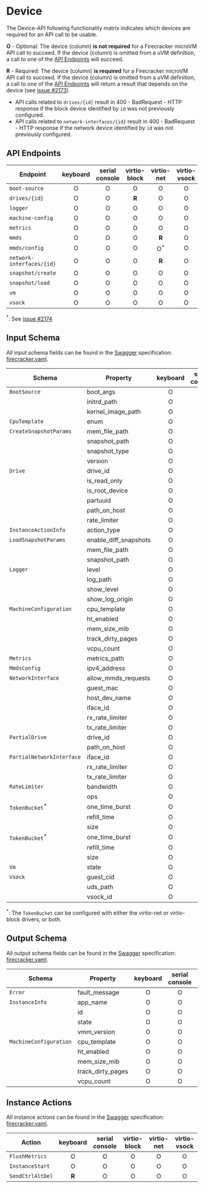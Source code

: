 # Device

The Device-API following functionality matrix indicates which devices are
required for an API call to be usable.

**O** - Optional: The device (column) **is not required** for a Firecracker
microVM API call to succeed. If the device (column) is omitted from a uVM
definition, a call to one of the [API Endpoints](#api-endpoints) will succeed.

**R** - Required: The device (column) **is required** for a Firecracker microVM
API call to succeed. If the device (column) is omitted from a uVM definition,
a call to one of the [API Endpoints](#api-endpoints) will return a result that
depends on the device (see [issue #2173](https://github.com/firecracker-microvm/firecracker/issues/2173)).

- API calls related to `drives/{id}` result in 400 - BadRequest - HTTP response
  if the block device identified by `id` was not previously configured.
- API calls related to `network-interfaces/{id}` result in 400 - BadRequest -
  HTTP response if the network device identified by `id` was not previously
  configured.

## API Endpoints

| Endpoint                  | keyboard | serial console | virtio-block |   virtio-net   | virtio-vsock |
| ------------------------- | :------: | :------------: | :----------: | :------------: | :----------: |
| `boot-source`             |    O     |       O        |      O       |       O        |      O       |
| `drives/{id}`             |    O     |       O        |    **R**     |       O        |      O       |
| `logger`                  |    O     |       O        |      O       |       O        |      O       |
| `machine-config`          |    O     |       O        |      O       |       O        |      O       |
| `metrics`                 |    O     |       O        |      O       |       O        |      O       |
| `mmds`                    |    O     |       O        |      O       |     **R**      |      O       |
| `mmds/config`             |    O     |       O        |      O       | O<sup>*</sup> |      O       |
| `network-interfaces/{id}` |    O     |       O        |      O       |     **R**      |      O       |
| `snapshot/create`         |    O     |       O        |      O       |       O        |      O       |
| `snapshot/load`           |    O     |       O        |      O       |       O        |      O       |
| `vm`                      |    O     |       O        |      O       |       O        |      O       |
| `vsock`                   |    O     |       O        |      O       |       O        |      O       |

<sup>*</sup>: See [issue #2174](https://github.com/firecracker-microvm/firecracker/issues/2174)

## Input Schema

All input schema fields can be found in the [Swagger](https://swagger.io)
specification: [firecracker.yaml](./../src/api_server/swagger/firecracker.yaml).

| Schema                     | Property              | keyboard | serial console | virtio-block | virtio-net | virtio-vsock |
| -------------------------- | --------------------- | :------: | :------------: | :----------: | :--------: | :----------: |
| `BootSource`               | boot_args             |    O     |       O        |      O       |     O      |      O       |
|                            | initrd_path           |    O     |       O        |      O       |     O      |      O       |
|                            | kernel_image_path     |    O     |       O        |      O       |     O      |      O       |
| `CpuTemplate`              | enum                  |    O     |       O        |      O       |     O      |      O       |
| `CreateSnapshotParams`     | mem_file_path         |    O     |       O        |      O       |     O      |      O       |
|                            | snapshot_path         |    O     |       O        |      O       |     O      |      O       |
|                            | snapshot_type         |    O     |       O        |      O       |     O      |      O       |
|                            | version               |    O     |       O        |      O       |     O      |      O       |
| `Drive`                    | drive_id              |    O     |       O        |    **R**     |     O      |      O       |
|                            | is_read_only          |    O     |       O        |    **R**     |     O      |      O       |
|                            | is_root_device        |    O     |       O        |    **R**     |     O      |      O       |
|                            | partuuid              |    O     |       O        |    **R**     |     O      |      O       |
|                            | path_on_host          |    O     |       O        |    **R**     |     O      |      O       |
|                            | rate_limiter          |    O     |       O        |    **R**     |     O      |      O       |
| `InstanceActionInfo`       | action_type           |    O     |       O        |      O       |     O      |      O       |
| `LoadSnapshotParams`       | enable_diff_snapshots |    O     |       O        |      O       |     O      |      O       |
|                            | mem_file_path         |    O     |       O        |      O       |     O      |      O       |
|                            | snapshot_path         |    O     |       O        |      O       |     O      |      O       |
| `Logger`                   | level                 |    O     |       O        |      O       |     O      |      O       |
|                            | log_path              |    O     |       O        |      O       |     O      |      O       |
|                            | show_level            |    O     |       O        |      O       |     O      |      O       |
|                            | show_log_origin       |    O     |       O        |      O       |     O      |      O       |
| `MachineConfiguration`     | cpu_template          |    O     |       O        |      O       |     O      |      O       |
|                            | ht_enabled            |    O     |       O        |      O       |     O      |      O       |
|                            | mem_size_mib          |    O     |       O        |      O       |     O      |      O       |
|                            | track_dirty_pages     |    O     |       O        |      O       |     O      |      O       |
|                            | vcpu_count            |    O     |       O        |      O       |     O      |      O       |
| `Metrics`                  | metrics_path          |    O     |       O        |      O       |     O      |      O       |
| `MmdsConfig`               | ipv4_address          |    O     |       O        |      O       |   **R**    |      O       |
| `NetworkInterface`         | allow_mmds_requests   |    O     |       O        |      O       |   **R**    |      O       |
|                            | guest_mac             |    O     |       O        |      O       |   **R**    |      O       |
|                            | host_dev_name         |    O     |       O        |      O       |   **R**    |      O       |
|                            | iface_id              |    O     |       O        |      O       |   **R**    |      O       |
|                            | rx_rate_limiter       |    O     |       O        |      O       |   **R**    |      O       |
|                            | tx_rate_limiter       |    O     |       O        |      O       |   **R**    |      O       |
| `PartialDrive`             | drive_id              |    O     |       O        |    **R**     |     O      |      O       |
|                            | path_on_host          |    O     |       O        |    **R**     |     O      |      O       |
| `PartialNetworkInterface`  | iface_id              |    O     |       O        |      O       |   **R**    |      O       |
|                            | rx_rate_limiter       |    O     |       O        |      O       |   **R**    |      O       |
|                            | tx_rate_limiter       |    O     |       O        |      O       |   **R**    |      O       |
| `RateLimiter`              | bandwidth             |    O     |       O        |      O       |   **R**    |      O       |
|                            | ops                   |    O     |       O        |    **R**     |     O      |      O       |
| `TokenBucket`<sup>\*</sup> | one_time_burst        |    O     |       O        |    **R**     |     O      |      O       |
|                            | refill_time           |    O     |       O        |    **R**     |     O      |      O       |
|                            | size                  |    O     |       O        |    **R**     |     O      |      O       |
| `TokenBucket`<sup>\*</sup> | one_time_burst        |    O     |       O        |      O       |   **R**    |      O       |
|                            | refill_time           |    O     |       O        |      O       |   **R**    |      O       |
|                            | size                  |    O     |       O        |      O       |   **R**    |      O       |
| `Vm`                       | state                 |    O     |       O        |      O       |     O      |      O       |
| `Vsock`                    | guest_cid             |    O     |       O        |      O       |     O      |    **R**     |
|                            | uds_path              |    O     |       O        |      O       |     O      |    **R**     |
|                            | vsock_id              |    O     |       O        |      O       |     O      |    **R**     |

<sup>\*</sup>: The `TokenBucket` can be configured with either the virtio-net
or virtio-block drivers, or both.

## Output Schema

All output schema fields can be found in the [Swagger](https://swagger.io)
specification: [firecracker.yaml](./../src/api_server/swagger/firecracker.yaml).

| Schema                 | Property          | keyboard | serial console | virtio-block | virtio-net | virtio-vsock |
| ---------------------- | ----------------- | :------: | :------------: | :----------: | :--------: | :----------: |
| `Error`                | fault_message     |    O     |       O        |      O       |     O      |      O       |
| `InstanceInfo`         | app_name          |    O     |       O        |      O       |     O      |      O       |
|                        | id                |    O     |       O        |      O       |     O      |      O       |
|                        | state             |    O     |       O        |      O       |     O      |      O       |
|                        | vmm_version       |    O     |       O        |      O       |     O      |      O       |
| `MachineConfiguration` | cpu_template      |    O     |       O        |      O       |     O      |      O       |
|                        | ht_enabled        |    O     |       O        |      O       |     O      |      O       |
|                        | mem_size_mib      |    O     |       O        |      O       |     O      |      O       |
|                        | track_dirty_pages |    O     |       O        |      O       |     O      |      O       |
|                        | vcpu_count        |    O     |       O        |      O       |     O      |      O       |

## Instance Actions

All instance actions can be found in the [Swagger](https://swagger.io)
specification: [firecracker.yaml](./../src/api_server/swagger/firecracker.yaml).

| Action           | keyboard | serial console | virtio-block | virtio-net | virtio-vsock |
| ---------------- | :------: | :------------: | :----------: | :--------: | :----------: |
| `FlushMetrics`   |    O     |       O        |      O       |     O      |      O       |
| `InstanceStart`  |    O     |       O        |      O       |     O      |      O       |
| `SendCtrlAltDel` |  **R**   |       O        |      O       |     O      |      O       |
